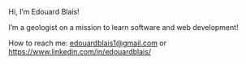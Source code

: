 Hi, I’m Edouard Blais!

I’m a geologist on a mission to learn software and web development!

How to reach me: edouardblais1@gmail.com or https://www.linkedin.com/in/edouardblais/

<!---
edouardblais/edouardblais is a ✨ special ✨ repository because its `README.md` (this file) appears on your GitHub profile.
You can click the Preview link to take a look at your changes.
--->
